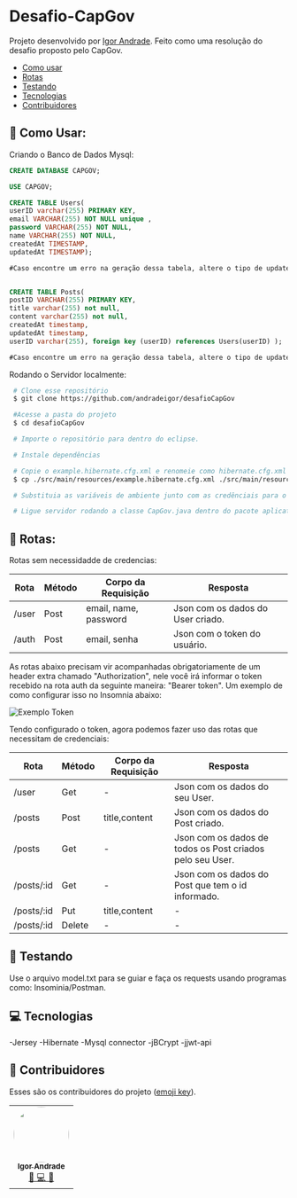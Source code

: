 # Desafio-CapGov

Projeto desenvolvido por [Igor Andrade](https://github.com/andradeigor). Feito como uma resolução do desafio proposto pelo CapGov.

- [Como usar](#-como-usar)
- [Rotas](#-rotas)
- [Testando](#-testando)
- [Tecnologias](#-tecnologias)
- [Contribuidores](#-contribuidores)


## 🤖 Como Usar:

Criando o Banco de Dados Mysql:
```sql
CREATE DATABASE CAPGOV;

USE CAPGOV;

CREATE TABLE Users(
userID varchar(255) PRIMARY KEY,
email VARCHAR(255) NOT NULL unique ,
password VARCHAR(255) NOT NULL, 
name VARCHAR(255) NOT NULL,
createdAt TIMESTAMP,
updatedAt TIMESTAMP);

#Caso encontre um erro na geração dessa tabela, altere o tipo de updatedAt para DATETIME.


CREATE TABLE Posts(
postID VARCHAR(255) PRIMARY KEY,
title varchar(255) not null,
content varchar(255) not null,
createdAt timestamp,
updatedAt timestamp,
userID varchar(255), foreign key (userID) references Users(userID) );

#Caso encontre um erro na geração dessa tabela, altere o tipo de updatedAt para DATETIME.

```

Rodando o Servidor localmente:

```bash
 # Clone esse repositório
 $ git clone https://github.com/andradeigor/desafioCapGov

 #Acesse a pasta do projeto
 $ cd desafioCapGov

 # Importe o repositório para dentro do eclipse.

 # Instale dependências

 # Copie o example.hibernate.cfg.xml e renomeie como hibernate.cfg.xml
 $ cp ./src/main/resources/example.hibernate.cfg.xml ./src/main/resources/example.hibernate.cfg.xml

 # Substituia as variáveis de ambiente junto com as credênciais para o login no banco de dados e do database

 # Ligue servidor rodando a classe CapGov.java dentro do pacote aplication.

```

## 📜 Rotas:
  Rotas sem necessidadde de credencias:
  
| Rota  | Método  | Corpo da Requisição  | Resposta  |
| ------------- | ------------- | ------------- | ------------- |
| /user  | Post  | email, name, password  |Json com os dados do User criado.  |
| /auth  | Post  | email, senha  |Json com o token do usuário.  |

As rotas abaixo precisam vir acompanhadas obrigatoriamente de um header extra chamado "Authorization", 
nele você irá informar o token recebido na rota auth da seguinte maneira: "Bearer token". Um exemplo de como configurar isso no Insomnia abaixo:

![Exemplo Token](https://user-images.githubusercontent.com/21049910/232223139-175454d9-e5a9-4ab6-b6f4-6c89457acf02.jpeg)

Tendo configurado o token, agora podemos fazer uso das rotas que necessitam de credenciais:


| Rota  | Método  | Corpo da Requisição  | Resposta  |
| ------------- | ------------- | ------------- | ------------- |
| /user  | Get  |  -  |Json com os dados do seu User.  |
| /posts  | Post  | title,content  |Json com os dados do Post criado. |
| /posts  | Get  | -  |Json com os dados de todos os Post criados pelo seu User. |
| /posts/:id  | Get  | -  |Json com os dados do Post que tem o id informado. |
|  /posts/:id  | Put  | title,content  | - |
|  /posts/:id  | Delete  | -  | - |

## 🚧 Testando

Use o arquivo model.txt para se guiar e faça os requests usando programas como: Insominia/Postman.

## 💻 Tecnologias

-Jersey
-Hibernate
-Mysql connector
-jBCrypt
-jjwt-api

## 👥 Contribuidores

Esses são os contribuidores do projeto (<a href="https://allcontributors.org/docs/en/emoji-key">emoji key</a>).

<table>
  <tr>
    <td align="center"><a href="https://github.com/andradeigor"><img style="border-radius: 50%;" src="https://avatars.githubusercontent.com/u/21049910?v=4" width="100px;" alt=""/><br /><sub><b>Igor Andrade</b></sub></a><br /><a href="https://github.com/andradeigor/DiscordBotUFRJ/commits?author=andradeigor" title="Igor Andrade">🤔 💻 🚧</a></td>
  </tr>
</table>
